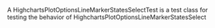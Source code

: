 A HighchartsPlotOptionsLineMarkerStatesSelectTest is a test class for testing the behavior of HighchartsPlotOptionsLineMarkerStatesSelect